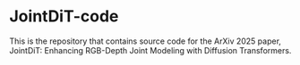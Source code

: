 # JointDiT-code
This is the repository that contains source code for the ArXiv 2025 paper, JointDiT: Enhancing RGB-Depth Joint Modeling with Diffusion Transformers.

